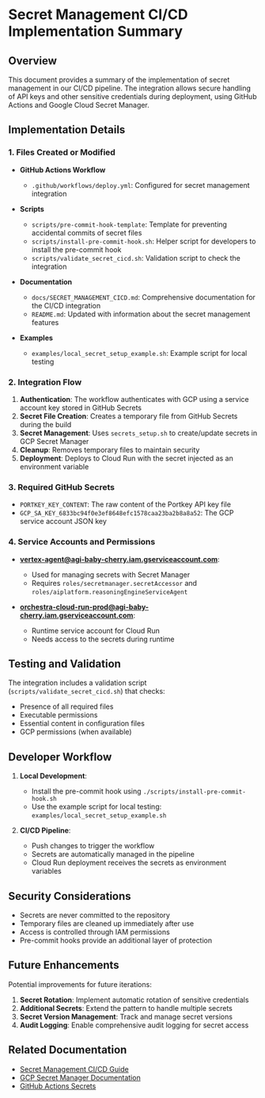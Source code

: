 # Secret Management CI/CD Implementation Summary

## Overview

This document provides a summary of the implementation of secret management in our CI/CD pipeline. The integration allows secure handling of API keys and other sensitive credentials during deployment, using GitHub Actions and Google Cloud Secret Manager.

## Implementation Details

### 1. Files Created or Modified

- **GitHub Actions Workflow**
  - `.github/workflows/deploy.yml`: Configured for secret management integration

- **Scripts**
  - `scripts/pre-commit-hook-template`: Template for preventing accidental commits of secret files
  - `scripts/install-pre-commit-hook.sh`: Helper script for developers to install the pre-commit hook
  - `scripts/validate_secret_cicd.sh`: Validation script to check the integration

- **Documentation**
  - `docs/SECRET_MANAGEMENT_CICD.md`: Comprehensive documentation for the CI/CD integration
  - `README.md`: Updated with information about the secret management features

- **Examples**
  - `examples/local_secret_setup_example.sh`: Example script for local testing

### 2. Integration Flow

1. **Authentication**: The workflow authenticates with GCP using a service account key stored in GitHub Secrets
2. **Secret File Creation**: Creates a temporary file from GitHub Secrets during the build
3. **Secret Management**: Uses `secrets_setup.sh` to create/update secrets in GCP Secret Manager
4. **Cleanup**: Removes temporary files to maintain security
5. **Deployment**: Deploys to Cloud Run with the secret injected as an environment variable

### 3. Required GitHub Secrets

- `PORTKEY_KEY_CONTENT`: The raw content of the Portkey API key file
- `GCP_SA_KEY_6833bc94f0e3ef8648efc1578caa23ba2b8a8a52`: The GCP service account JSON key

### 4. Service Accounts and Permissions

- **vertex-agent@agi-baby-cherry.iam.gserviceaccount.com**:
  - Used for managing secrets with Secret Manager
  - Requires `roles/secretmanager.secretAccessor` and `roles/aiplatform.reasoningEngineServiceAgent`

- **orchestra-cloud-run-prod@agi-baby-cherry.iam.gserviceaccount.com**:
  - Runtime service account for Cloud Run
  - Needs access to the secrets during runtime

## Testing and Validation

The integration includes a validation script (`scripts/validate_secret_cicd.sh`) that checks:
- Presence of all required files
- Executable permissions
- Essential content in configuration files
- GCP permissions (when available)

## Developer Workflow

1. **Local Development**:
   - Install the pre-commit hook using `./scripts/install-pre-commit-hook.sh`
   - Use the example script for local testing: `examples/local_secret_setup_example.sh`

2. **CI/CD Pipeline**:
   - Push changes to trigger the workflow
   - Secrets are automatically managed in the pipeline
   - Cloud Run deployment receives the secrets as environment variables

## Security Considerations

- Secrets are never committed to the repository
- Temporary files are cleaned up immediately after use
- Access is controlled through IAM permissions
- Pre-commit hooks provide an additional layer of protection

## Future Enhancements

Potential improvements for future iterations:

1. **Secret Rotation**: Implement automatic rotation of sensitive credentials
2. **Additional Secrets**: Extend the pattern to handle multiple secrets
3. **Secret Version Management**: Track and manage secret versions
4. **Audit Logging**: Enable comprehensive audit logging for secret access

## Related Documentation

- [Secret Management CI/CD Guide](./SECRET_MANAGEMENT_CICD.md)
- [GCP Secret Manager Documentation](https://cloud.google.com/secret-manager/docs)
- [GitHub Actions Secrets](https://docs.github.com/en/actions/security-guides/encrypted-secrets)
